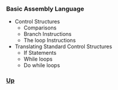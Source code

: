 ### Basic Assembly Language

- Control Structures
  - Comparisons
  - Branch Instructions
  - The loop Instructions
- Translating Standard Control Structures
  - If Statements
  - While loops
  - Do while loops

### [Up](/tonningp/cis208)
